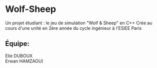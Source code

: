# Wolf-Sheep

Un projet étudiant : le jeu de simulation "Wolf & Sheep" en C++
Crée au cours d'une unité en 2ère année du cycle ingénieur à l'ESIEE Paris

## Équipe:
Elie DUBOUX   
Erwan HAMZAOUI
